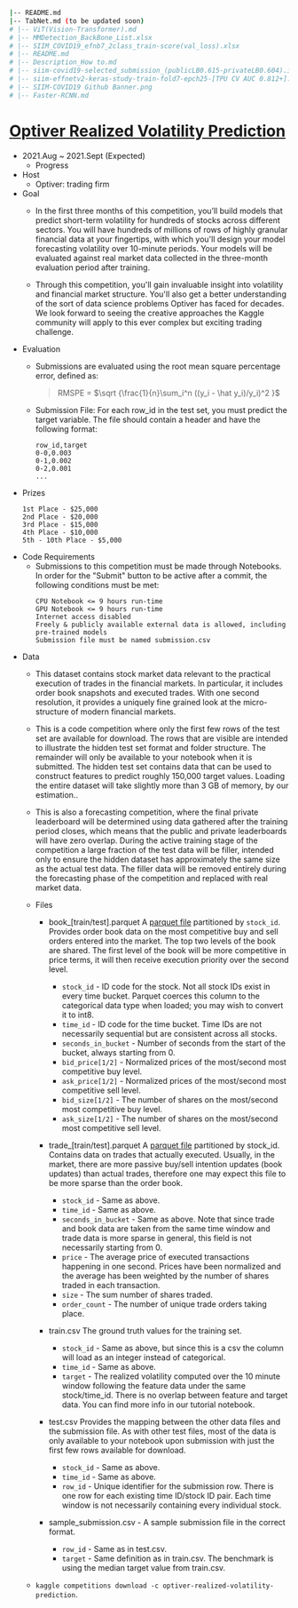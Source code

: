 <!-- ![SIIM-COVID19 Github Banner](https://user-images.githubusercontent.com/58493928/128546381-97883f11-a61a-411e-8497-3471d0aed890.png) -->

```bash
|-- README.md
|-- TabNet.md (to be updated soon)
# |-- ViT(Vision-Transformer).md
# |-- MMDetection_BackBone_List.xlsx
# |-- SIIM_COVID19_efnb7_2class_train-score(val_loss).xlsx
# |-- README.md
# |-- Description_How to.md
# |-- siim-covid19-selected_submission_(publicLB0.615-privateLB0.604).ipynb
# |-- siim-effnetv2-keras-study-train-fold7-epch25-[TPU CV AUC 0.812+].ipynb
# |-- SIIM-COVID19 Github Banner.png
# |-- Faster-RCNN.md
```

# [Optiver Realized Volatility Prediction](https://www.kaggle.com/c/optiver-realized-volatility-prediction/overview/description)
- 2021.Aug ~ 2021.Sept (Expected)
  - Progress 
- Host
  - Optiver: trading firm
- Goal
  - In the first three months of this competition, you’ll build models that predict short-term volatility for hundreds of stocks across different sectors. You will have hundreds of millions of rows of highly granular financial data at your fingertips, with which you'll design your model forecasting volatility over 10-minute periods. Your models will be evaluated against real market data collected in the three-month evaluation period after training.

  - Through this competition, you'll gain invaluable insight into volatility and financial market structure. You'll also get a better understanding of the sort of data science problems Optiver has faced for decades. We look forward to seeing the creative approaches the Kaggle community will apply to this ever complex but exciting trading challenge. 
- Evaluation
  - Submissions are evaluated using the root mean square percentage error, defined as:   
    > RMSPE = $\sqrt {\frac{1}{n}\sum_i^n ((y_i - \hat y_i)/y_i)^2 }$ 

  - Submission File: For each row_id in the test set, you must predict the target variable. The file should contain a header and have the following format:
    ```
    row_id,target
    0-0,0.003
    0-1,0.002
    0-2,0.001
    ...
    ```
- Prizes
    ```
    1st Place - $25,000
	2nd Place - $20,000
	3rd Place - $15,000
	4th Place - $10,000
	5th - 10th Place - $5,000
    ```
- Code Requirements
  - Submissions to this competition must be made through Notebooks. In order for the "Submit" button to be active after a commit, the following conditions must be met:
    ```
    CPU Notebook <= 9 hours run-time
    GPU Notebook <= 9 hours run-time
    Internet access disabled
    Freely & publicly available external data is allowed, including pre-trained models
    Submission file must be named submission.csv
    ```
- Data
  - This dataset contains stock market data relevant to the practical execution of trades in the financial markets. In particular, it includes order book snapshots and executed trades. With one second resolution, it provides a uniquely fine grained look at the micro-structure of modern financial markets.

  - This is a code competition where only the first few rows of the test set are available for download. The rows that are visible are intended to illustrate the hidden test set format and folder structure. The remainder will only be available to your notebook when it is submitted. The hidden test set contains data that can be used to construct features to predict roughly 150,000 target values. Loading the entire dataset will take slightly more than 3 GB of memory, by our estimation..

  - This is also a forecasting competition, where the final private leaderboard will be determined using data gathered after the training period closes, which means that the public and private leaderboards will have zero overlap. During the active training stage of the competition a large fraction of the test data will be filler, intended only to ensure the hidden dataset has approximately the same size as the actual test data. The filler data will be removed entirely during the forecasting phase of the competition and replaced with real market data.
  - Files
    - book_[train/test].parquet A [parquet file](https://arrow.apache.org/docs/python/parquet.html) partitioned by `stock_id`. Provides order book data on the most competitive buy and sell orders entered into the market. The top two levels of the book are shared. The first level of the book will be more competitive in price terms, it will then receive execution priority over the second level.
		
		* `stock_id` - ID code for the stock. Not all stock IDs exist in every time bucket. Parquet coerces this column to the categorical data type when loaded; you may wish to convert it to int8.
		* `time_id` - ID code for the time bucket. Time IDs are not necessarily sequential but are consistent across all stocks.
		* `seconds_in_bucket` - Number of seconds from the start of the bucket, always starting from 0.
		* `bid_price[1/2]` - Normalized prices of the most/second most competitive buy level.
		* `ask_price[1/2]` - Normalized prices of the most/second most competitive sell level.
		* `bid_size[1/2]` - The number of shares on the most/second most competitive buy level.
		* `ask_size[1/2]` - The number of shares on the most/second most competitive sell level.
	- trade_[train/test].parquet A [parquet file](https://arrow.apache.org/docs/python/parquet.html) partitioned by stock_id. Contains data on trades that actually executed. Usually, in the market, there are more passive buy/sell intention updates (book updates) than actual trades, therefore one may expect this file to be more sparse than the order book.
    	* `stock_id` - Same as above.
		* `time_id` - Same as above.
		* `seconds_in_bucket` - Same as above. Note that since trade and book data are taken from the same time window and trade data is more sparse in general, this field is not necessarily starting from 0.
		* `price` - The average price of executed transactions happening in one second. Prices have been normalized and the average has been weighted by the number of shares traded in each transaction.
		* `size` - The sum number of shares traded.
		* `order_count` - The number of unique trade orders taking place.
	- train.csv The ground truth values for the training set.
		* `stock_id` - Same as above, but since this is a csv the column will load as an integer instead of categorical.
		* `time_id` - Same as above.
		* `target` - The realized volatility computed over the 10 minute window following the feature data under the same stock/time_id. There is no overlap between feature and target data. You can find more info in our tutorial notebook.
	- test.csv Provides the mapping between the other data files and the submission file. As with other test files, most of the data is only available to your notebook upon submission with just the first few rows available for download.
		* `stock_id` - Same as above.
		* `time_id` - Same as above.
		* `row_id` - Unique identifier for the submission row. There is one row for each existing time ID/stock ID pair. Each time window is not necessarily containing every individual stock.
	- sample_submission.csv - A sample submission file in the correct format.
		* `row_id` - Same as in test.csv.
		* `target` - Same definition as in train.csv. The benchmark is using the median target value from train.csv.
  - `kaggle competitions download -c optiver-realized-volatility-prediction`.
